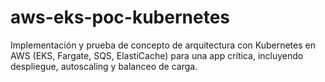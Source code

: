 # aws-eks-poc-kubernetes
Implementación y prueba de concepto de arquitectura con Kubernetes en AWS (EKS, Fargate, SQS, ElastiCache) para una app crítica, incluyendo despliegue, autoscaling y balanceo de carga.

